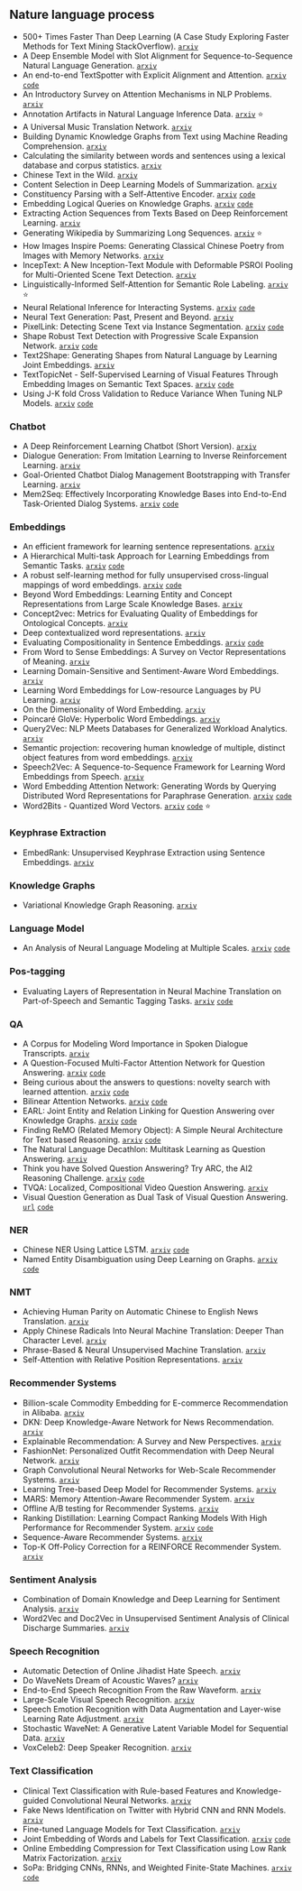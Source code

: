 ## Nature language process

- 500+ Times Faster Than Deep Learning (A Case Study Exploring Faster Methods for Text Mining StackOverflow). [`arxiv`](https://arxiv.org/abs/1802.05319)
- A Deep Ensemble Model with Slot Alignment for Sequence-to-Sequence Natural Language Generation. [`arxiv`](https://arxiv.org/abs/1805.06553)
- An end-to-end TextSpotter with Explicit Alignment and Attention. [`arxiv`](https://arxiv.org/abs/1803.03474) [`code`](https://github.com/tonghe90/textspotter)
- An Introductory Survey on Attention Mechanisms in NLP Problems. [`arxiv`](https://arxiv.org/abs/1811.05544)
- Annotation Artifacts in Natural Language Inference Data. [`arxiv`](https://arxiv.org/abs/1803.02324) :star:
- A Universal Music Translation Network. [`arxiv`](https://arxiv.org/abs/1805.07848)
- Building Dynamic Knowledge Graphs from Text using Machine Reading Comprehension. [`arxiv`](https://arxiv.org/abs/1810.05682)
- Calculating the similarity between words and sentences using a lexical database and corpus statistics. [`arxiv`](https://arxiv.org/abs/1802.05667)
- Chinese Text in the Wild. [`arxiv`](https://arxiv.org/abs/1803.00085)
- Content Selection in Deep Learning Models of Summarization. [`arxiv`](https://arxiv.org/abs/1810.12343)
- Constituency Parsing with a Self-Attentive Encoder. [`arxiv`](https://arxiv.org/abs/1805.01052) [`code`](https://github.com/nikitakit/self-attentive-parser)
- Embedding Logical Queries on Knowledge Graphs. [`arxiv`](https://arxiv.org/abs/1806.01445) [`code`](https://github.com/williamleif/graphqembed)
- Extracting Action Sequences from Texts Based on Deep Reinforcement Learning. [`arxiv`](https://arxiv.org/abs/1803.02632)
- Generating Wikipedia by Summarizing Long Sequences. [`arxiv`](https://arxiv.org/abs/1801.10198) :star:
- How Images Inspire Poems: Generating Classical Chinese Poetry from Images with Memory Networks. [`arxiv`](https://arxiv.org/abs/1803.02994)
- IncepText: A New Inception-Text Module with Deformable PSROI Pooling for Multi-Oriented Scene Text Detection. [`arxiv`](https://arxiv.org/abs/1805.01167)
- Linguistically-Informed Self-Attention for Semantic Role Labeling. [`arxiv`](https://arxiv.org/abs/1804.08199) :star:
- Neural Relational Inference for Interacting Systems. [`arxiv`](https://arxiv.org/abs/1802.04687) [`code`](https://github.com/ethanfetaya/nri)
- Neural Text Generation: Past, Present and Beyond. [`arxiv`](https://arxiv.org/abs/1803.07133)
- PixelLink: Detecting Scene Text via Instance Segmentation. [`arxiv`](https://arxiv.org/abs/1801.01315) [`code`](https://github.com/ZJULearning/pixel_link)
- Shape Robust Text Detection with Progressive Scale Expansion Network. [`arxiv`](https://arxiv.org/abs/1806.02559) [`code`](https://github.com/whai362/PSENet)
- Text2Shape: Generating Shapes from Natural Language by Learning Joint Embeddings. [`arxiv`](https://arxiv.org/abs/1803.08495)
- TextTopicNet - Self-Supervised Learning of Visual Features Through Embedding Images on Semantic Text Spaces. [`arxiv`](https://arxiv.org/abs/1807.02110) [`code`](https://github.com/lluisgomez/TextTopicNet)
- Using J-K fold Cross Validation to Reduce Variance When Tuning NLP Models. [`arxiv`](https://arxiv.org/abs/1806.07139) [`code`](https://github.com/henrymoss/COLING2018)

### Chatbot

- A Deep Reinforcement Learning Chatbot (Short Version). [`arxiv`](https://arxiv.org/abs/1801.06700)
- Dialogue Generation: From Imitation Learning to Inverse Reinforcement Learning. [`arxiv`](https://arxiv.org/abs/1812.03509)
- Goal-Oriented Chatbot Dialog Management Bootstrapping with Transfer Learning. [`arxiv`](https://arxiv.org/abs/1802.00500)
- Mem2Seq: Effectively Incorporating Knowledge Bases into End-to-End Task-Oriented Dialog Systems. [`arxiv`](https://arxiv.org/abs/1804.08217) [`code`](https://github.com/HLTCHKUST/Mem2Seq)

### Embeddings

- An efficient framework for learning sentence representations. [`arxiv`](https://arxiv.org/abs/1803.02893)
- A Hierarchical Multi-task Approach for Learning Embeddings from Semantic Tasks. [`arxiv`](https://arxiv.org/abs/1811.06031) [`code`](https://github.com/huggingface/hmtl)
- A robust self-learning method for fully unsupervised cross-lingual mappings of word embeddings. [`arxiv`](https://arxiv.org/abs/1805.06297) [`code`](https://github.com/artetxem/vecmap)
- Beyond Word Embeddings: Learning Entity and Concept Representations from Large Scale Knowledge Bases. [`arxiv`](https://arxiv.org/abs/1801.00388)
- Concept2vec: Metrics for Evaluating Quality of Embeddings for Ontological Concepts. [`arxiv`](https://arxiv.org/abs/1803.04488)
- Deep contextualized word representations. [`arxiv`](https://arxiv.org/abs/1802.05365)
- Evaluating Compositionality in Sentence Embeddings. [`arxiv`](https://arxiv.org/abs/1802.04302) [`code`](https://github.com/ishita-dg/ScrambleTests)
- From Word to Sense Embeddings: A Survey on Vector Representations of Meaning. [`arxiv`](https://arxiv.org/abs/1805.04032)
- Learning Domain-Sensitive and Sentiment-Aware Word Embeddings. [`arxiv`](https://arxiv.org/abs/1805.03801)
- Learning Word Embeddings for Low-resource Languages by PU Learning. [`arxiv`](https://arxiv.org/abs/1805.03366)
- On the Dimensionality of Word Embedding. [`arxiv`](https://arxiv.org/abs/1812.04224)
- Poincaré GloVe: Hyperbolic Word Embeddings. [`arxiv`](https://arxiv.org/abs/1810.06546)
- Query2Vec: NLP Meets Databases for Generalized Workload Analytics. [`arxiv`](https://arxiv.org/abs/1801.05613)
- Semantic projection: recovering human knowledge of multiple, distinct object features from word embeddings. [`arxiv`](https://arxiv.org/abs/1802.01241)
- Speech2Vec: A Sequence-to-Sequence Framework for Learning Word Embeddings from Speech. [`arxiv`](https://arxiv.org/abs/1803.08976)
- Word Embedding Attention Network: Generating Words by Querying Distributed Word Representations for Paraphrase Generation. [`arxiv`](https://arxiv.org/abs/1803.01465) [`code`](https://github.com/lancopku/WEAN)
- Word2Bits - Quantized Word Vectors. [`arxiv`](https://arxiv.org/abs/1803.05651) [`code`](https://github.com/agnusmaximus/Word2Bits) :star:

### Keyphrase Extraction

- EmbedRank: Unsupervised Keyphrase Extraction using Sentence Embeddings. [`arxiv`](https://arxiv.org/abs/1801.04470)

### Knowledge Graphs

- Variational Knowledge Graph Reasoning. [`arxiv`](https://arxiv.org/abs/1803.06581)

### Language Model

- An Analysis of Neural Language Modeling at Multiple Scales. [`arxiv`](https://arxiv.org/abs/1803.08240) [`code`](https://github.com/salesforce/awd-lstm-lm)

### Pos-tagging

- Evaluating Layers of Representation in Neural Machine Translation on Part-of-Speech and Semantic Tagging Tasks. [`arxiv`](https://arxiv.org/abs/1801.07772) [`code`](https://github.com/boknilev/nmt-repr-analysis)

### QA

- A Corpus for Modeling Word Importance in Spoken Dialogue Transcripts. [`arxiv`](https://arxiv.org/abs/1801.09746)
- A Question-Focused Multi-Factor Attention Network for Question Answering. [`arxiv`](https://arxiv.org/abs/1801.08290) [`code`](https://github.com/nusnlp/amanda)
- Being curious about the answers to questions: novelty search with learned attention. [`arxiv`](https://arxiv.org/abs/1806.00201) [`code`](https://github.com/arayabrain/QuestionDrivenNovelty)
- Bilinear Attention Networks. [`arxiv`](https://arxiv.org/abs/1805.07932) [`code`](https://github.com/jnhwkim/ban-vqa)
- EARL: Joint Entity and Relation Linking for Question Answering over Knowledge Graphs. [`arxiv`](https://arxiv.org/abs/1801.03825) [`code`](https://github.com//AskNowQA/EARL)
- Finding ReMO (Related Memory Object): A Simple Neural Architecture for Text based Reasoning. [`arxiv`](https://arxiv.org/abs/1801.08459) [`code`](https://github.com/juung/RMN)
- The Natural Language Decathlon: Multitask Learning as Question Answering. [`arxiv`](https://arxiv.org/abs/1806.08730)
- Think you have Solved Question Answering? Try ARC, the AI2 Reasoning Challenge. [`arxiv`](https://arxiv.org/abs/1803.05457) [`code`](https://github.com/allenai/arc-solvers)
- TVQA: Localized, Compositional Video Question Answering. [`arxiv`](https://arxiv.org/abs/1809.01696)
- Visual Question Generation as Dual Task of Visual Question Answering. [`url`](http://cvboy.com/publication/cvpr2018_iqan/) [`code`](https://github.com/yikang-li/iQAN)

### NER

- Chinese NER Using Lattice LSTM. [`arxiv`](https://arxiv.org/pdf/1805.02023.pdf) [`code`](https://github.com/jiesutd/LatticeLSTM)
- Named Entity Disambiguation using Deep Learning on Graphs. [`arxiv`](https://arxiv.org/abs/1810.09164) [`code`](https://github.com/contextscout/ned-graphs)

### NMT

- Achieving Human Parity on Automatic Chinese to English News Translation. [`arxiv`](https://arxiv.org/abs/1803.05567)
- Apply Chinese Radicals Into Neural Machine Translation: Deeper Than Character Level. [`arxiv`](https://arxiv.org/abs/1805.01565)
- Phrase-Based & Neural Unsupervised Machine Translation. [`arxiv`](https://arxiv.org/abs/1804.07755)
- Self-Attention with Relative Position Representations. [`arxiv`](https://arxiv.org/abs/1803.02155)


### Recommender Systems

- Billion-scale Commodity Embedding for E-commerce Recommendation in Alibaba. [`arxiv`](https://arxiv.org/abs/1803.02349)
- DKN: Deep Knowledge-Aware Network for News Recommendation. [`arxiv`](https://arxiv.org/abs/1801.08284)
- Explainable Recommendation: A Survey and New Perspectives. [`arxiv`](https://arxiv.org/abs/1804.11192)
- FashionNet: Personalized Outfit Recommendation with Deep Neural Network. [`arxiv`](https://arxiv.org/abs/1810.02443)
- Graph Convolutional Neural Networks for Web-Scale Recommender Systems. [`arxiv`](https://arxiv.org/abs/1806.01973)
- Learning Tree-based Deep Model for Recommender Systems. [`arxiv`](https://arxiv.org/abs/1801.02294)
- MARS: Memory Attention-Aware Recommender System. [`arxiv`](https://arxiv.org/abs/1805.07037)
- Offline A/B testing for Recommender Systems. [`arxiv`](https://arxiv.org/abs/1801.07030)
- Ranking Distillation: Learning Compact Ranking Models With High Performance for Recommender System. [`arxiv`](https://arxiv.org/abs/1809.07428) [`code`](https://github.com/graytowne/rank_distill)
- Sequence-Aware Recommender Systems. [`arxiv`](https://arxiv.org/abs/1802.08452)
- Top-K Off-Policy Correction for a REINFORCE Recommender System. [`arxiv`](https://arxiv.org/abs/1812.02353)

### Sentiment Analysis

- Combination of Domain Knowledge and Deep Learning for Sentiment Analysis. [`arxiv`](https://arxiv.org/abs/1806.08760)
- Word2Vec and Doc2Vec in Unsupervised Sentiment Analysis of Clinical Discharge Summaries. [`arxiv`](https://arxiv.org/abs/1805.00352)

### Speech Recognition

- Automatic Detection of Online Jihadist Hate Speech. [`arxiv`](https://arxiv.org/abs/1803.04596)
- Do WaveNets Dream of Acoustic Waves? [`arxiv`](https://arxiv.org/abs/1802.08370)
- End-to-End Speech Recognition From the Raw Waveform. [`arxiv`](https://arxiv.org/abs/1806.07098)
- Large-Scale Visual Speech Recognition. [`arxiv`](https://arxiv.org/abs/1807.05162)
- Speech Emotion Recognition with Data Augmentation and Layer-wise Learning Rate Adjustment. [`arxiv`](https://arxiv.org/abs/1802.05630)
- Stochastic WaveNet: A Generative Latent Variable Model for Sequential Data. [`arxiv`](https://arxiv.org/abs/1806.06116)
- VoxCeleb2: Deep Speaker Recognition. [`arxiv`](https://arxiv.org/abs/1806.05622)

### Text Classification

- Clinical Text Classification with Rule-based Features and Knowledge-guided Convolutional Neural Networks. [`arxiv`](https://arxiv.org/abs/1807.07425)
- Fake News Identification on Twitter with Hybrid CNN and RNN Models. [`arxiv`](https://arxiv.org/abs/1806.11316)
- Fine-tuned Language Models for Text Classification. [`arxiv`](https://arxiv.org/abs/1801.06146)
- Joint Embedding of Words and Labels for Text Classification. [`arxiv`](https://arxiv.org/pdf/1805.04174.pdf) [`code`](https://github.com/guoyinwang/LEAM)
- Online Embedding Compression for Text Classification using Low Rank Matrix Factorization. [`arxiv`](https://arxiv.org/abs/1811.00641)
- SoPa: Bridging CNNs, RNNs, and Weighted Finite-State Machines. [`arxiv`](https://arxiv.org/abs/1805.06061) [`code`](https://github.com/Noahs-ARK/soft_patterns)
